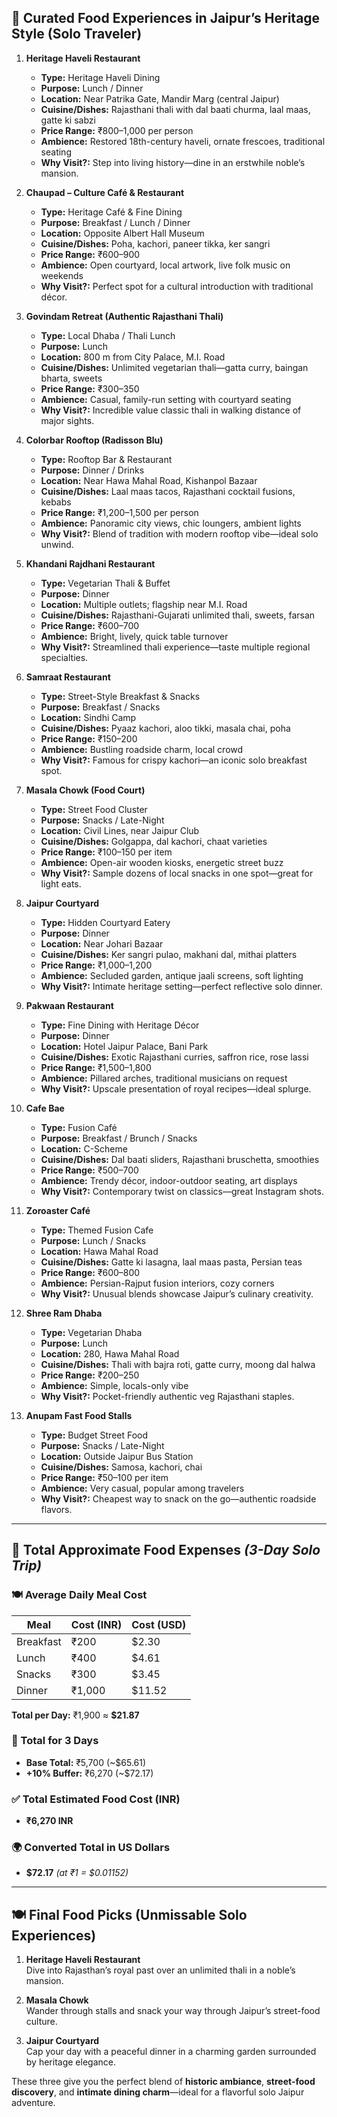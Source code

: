## 🍴 Curated Food Experiences in Jaipur’s Heritage Style (Solo Traveler)

1. **Heritage Haveli Restaurant**
   - **Type:** Heritage Haveli Dining  
   - **Purpose:** Lunch / Dinner  
   - **Location:** Near Patrika Gate, Mandir Marg (central Jaipur)  
   - **Cuisine/Dishes:** Rajasthani thali with dal baati churma, laal maas, gatte ki sabzi  
   - **Price Range:** ₹800–1,000 per person  
   - **Ambience:** Restored 18th-century haveli, ornate frescoes, traditional seating  
   - **Why Visit?:** Step into living history—dine in an erstwhile noble’s mansion.

2. **Chaupad – Culture Café & Restaurant**
   - **Type:** Heritage Café & Fine Dining  
   - **Purpose:** Breakfast / Lunch / Dinner  
   - **Location:** Opposite Albert Hall Museum  
   - **Cuisine/Dishes:** Poha, kachori, paneer tikka, ker sangri  
   - **Price Range:** ₹600–900  
   - **Ambience:** Open courtyard, local artwork, live folk music on weekends  
   - **Why Visit?:** Perfect spot for a cultural introduction with traditional décor.

3. **Govindam Retreat (Authentic Rajasthani Thali)**
   - **Type:** Local Dhaba / Thali Lunch  
   - **Purpose:** Lunch  
   - **Location:** 800 m from City Palace, M.I. Road  
   - **Cuisine/Dishes:** Unlimited vegetarian thali—gatta curry, baingan bharta, sweets  
   - **Price Range:** ₹300–350  
   - **Ambience:** Casual, family-run setting with courtyard seating  
   - **Why Visit?:** Incredible value classic thali in walking distance of major sights.

4. **Colorbar Rooftop (Radisson Blu)**
   - **Type:** Rooftop Bar & Restaurant  
   - **Purpose:** Dinner / Drinks  
   - **Location:** Near Hawa Mahal Road, Kishanpol Bazaar  
   - **Cuisine/Dishes:** Laal maas tacos, Rajasthani cocktail fusions, kebabs  
   - **Price Range:** ₹1,200–1,500 per person  
   - **Ambience:** Panoramic city views, chic loungers, ambient lights  
   - **Why Visit?:** Blend of tradition with modern rooftop vibe—ideal solo unwind.

5. **Khandani Rajdhani Restaurant**
   - **Type:** Vegetarian Thali & Buffet  
   - **Purpose:** Dinner  
   - **Location:** Multiple outlets; flagship near M.I. Road  
   - **Cuisine/Dishes:** Rajasthani-Gujarati unlimited thali, sweets, farsan  
   - **Price Range:** ₹600–700  
   - **Ambience:** Bright, lively, quick table turnover  
   - **Why Visit?:** Streamlined thali experience—taste multiple regional specialties.

6. **Samraat Restaurant**
   - **Type:** Street-Style Breakfast & Snacks  
   - **Purpose:** Breakfast / Snacks  
   - **Location:** Sindhi Camp  
   - **Cuisine/Dishes:** Pyaaz kachori, aloo tikki, masala chai, poha  
   - **Price Range:** ₹150–200  
   - **Ambience:** Bustling roadside charm, local crowd  
   - **Why Visit?:** Famous for crispy kachori—an iconic solo breakfast spot.

7. **Masala Chowk (Food Court)**
   - **Type:** Street Food Cluster  
   - **Purpose:** Snacks / Late-Night  
   - **Location:** Civil Lines, near Jaipur Club  
   - **Cuisine/Dishes:** Golgappa, dal kachori, chaat varieties  
   - **Price Range:** ₹100–150 per item  
   - **Ambience:** Open-air wooden kiosks, energetic street buzz  
   - **Why Visit?:** Sample dozens of local snacks in one spot—great for light eats.

8. **Jaipur Courtyard**
   - **Type:** Hidden Courtyard Eatery  
   - **Purpose:** Dinner  
   - **Location:** Near Johari Bazaar  
   - **Cuisine/Dishes:** Ker sangri pulao, makhani dal, mithai platters  
   - **Price Range:** ₹1,000–1,200  
   - **Ambience:** Secluded garden, antique jaali screens, soft lighting  
   - **Why Visit?:** Intimate heritage setting—perfect reflective solo dinner.

9. **Pakwaan Restaurant**
   - **Type:** Fine Dining with Heritage Décor  
   - **Purpose:** Dinner  
   - **Location:** Hotel Jaipur Palace, Bani Park  
   - **Cuisine/Dishes:** Exotic Rajasthani curries, saffron rice, rose lassi  
   - **Price Range:** ₹1,500–1,800  
   - **Ambience:** Pillared arches, traditional musicians on request  
   - **Why Visit?:** Upscale presentation of royal recipes—ideal splurge.

10. **Cafe Bae**
    - **Type:** Fusion Café  
    - **Purpose:** Breakfast / Brunch / Snacks  
    - **Location:** C-Scheme  
    - **Cuisine/Dishes:** Dal baati sliders, Rajasthani bruschetta, smoothies  
    - **Price Range:** ₹500–700  
    - **Ambience:** Trendy décor, indoor-outdoor seating, art displays  
    - **Why Visit?:** Contemporary twist on classics—great Instagram shots.

11. **Zoroaster Café**
    - **Type:** Themed Fusion Cafe  
    - **Purpose:** Lunch / Snacks  
    - **Location:** Hawa Mahal Road  
    - **Cuisine/Dishes:** Gatte ki lasagna, laal maas pasta, Persian teas  
    - **Price Range:** ₹600–800  
    - **Ambience:** Persian-Rajput fusion interiors, cozy corners  
    - **Why Visit?:** Unusual blends showcase Jaipur’s culinary creativity.

12. **Shree Ram Dhaba**
    - **Type:** Vegetarian Dhaba  
    - **Purpose:** Lunch  
    - **Location:** 280, Hawa Mahal Road  
    - **Cuisine/Dishes:** Thali with bajra roti, gatte curry, moong dal halwa  
    - **Price Range:** ₹200–250  
    - **Ambience:** Simple, locals-only vibe  
    - **Why Visit?:** Pocket-friendly authentic veg Rajasthani staples.

13. **Anupam Fast Food Stalls**
    - **Type:** Budget Street Food  
    - **Purpose:** Snacks / Late-Night  
    - **Location:** Outside Jaipur Bus Station  
    - **Cuisine/Dishes:** Samosa, kachori, chai  
    - **Price Range:** ₹50–100 per item  
    - **Ambience:** Very casual, popular among travelers  
    - **Why Visit?:** Cheapest way to snack on the go—authentic roadside flavors.

---

## 💸 Total Approximate Food Expenses *(3-Day Solo Trip)*

### 🍽️ Average Daily Meal Cost

| Meal      | Cost (INR) | Cost (USD) |
|-----------|------------|------------|
| Breakfast | ₹200       | $2.30      |
| Lunch     | ₹400       | $4.61      |
| Snacks    | ₹300       | $3.45      |
| Dinner    | ₹1,000     | $11.52     |

**Total per Day:** ₹1,900 ≈ **$21.87**

### 📅 Total for 3 Days

- **Base Total:** ₹5,700 (~$65.61)  
- **+10% Buffer:** ₹6,270 (~$72.17)

### ✅ Total Estimated Food Cost (INR)

- **₹6,270 INR**

### 🌍 Converted Total in US Dollars

- **$72.17** *(at ₹1 = $0.01152)*

---

## 🍽️ Final Food Picks (Unmissable Solo Experiences)

1. **Heritage Haveli Restaurant**  
   Dive into Rajasthan’s royal past over an unlimited thali in a noble’s mansion.

2. **Masala Chowk**  
   Wander through stalls and snack your way through Jaipur’s street-food culture.

3. **Jaipur Courtyard**  
   Cap your day with a peaceful dinner in a charming garden surrounded by heritage elegance.

These three give you the perfect blend of **historic ambiance**, **street-food discovery**, and **intimate dining charm**—ideal for a flavorful solo Jaipur adventure.